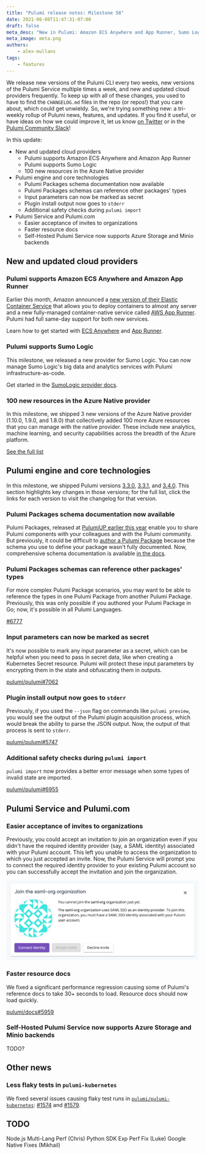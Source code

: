 ```yaml
---
title: "Pulumi release notes: Milestone 58"
date: 2021-06-08T11:47:31-07:00
draft: false
meta_desc: "New in Pulumi: Amazon ECS Anywhere and App Runner, Sumo Logic support, Pulumi Packages updates, and easier updates for teammates in the Pulumi Service"
meta_image: meta.png
authors:
    - alex-mullans
tags:
    - features
---
```


We release new versions of the Pulumi CLI every two weeks, new versions of the Pulumi Service multiple times a week, and new and updated cloud providers frequently. To keep up with all of these changes, you used to have to find the `CHANGELOG.md` files in the repo (or repos!) that you care about, which could get unwieldy. So, we're trying something new: a tri-weekly rollup of Pulumi news, features, and updates. If you find it useful, or have ideas on how we could improve it, let us know [on Twitter](https://twitter.com/pulumi) or in the [Pulumi Community Slack](https://slack.pulumi.com)!

In this update:

- New and updated cloud providers
  - Pulumi supports Amazon ECS Anywhere and Amazon App Runner
  - Pulumi supports Sumo Logic
  - 100 new resources in the Azure Native provider
- Pulumi engine and core technologies
  - Pulumi Packages schema documentation now available
  - Pulumi Packages schemas can reference other packages' types
  - Input parameters can now be marked as secret
  - Plugin install output now goes to `stderr`
  - Additional safety checks during `pulumi import`
- Pulumi Service and Pulumi.com
  - Easier acceptance of invites to organizations
  - Faster resource docs
  - Self-Hosted Pulumi Service now supports Azure Storage and Minio backends

<!--more-->

## New and updated cloud providers

### Pulumi supports Amazon ECS Anywhere and Amazon App Runner

Earlier this month, Amazon announced a [new version of their Elastic Container Service](https://aws.amazon.com/blogs/containers/introducing-amazon-ecs-anywhere/) that allows you to deploy containers to almost any server and a new fully-managed container-native service called [AWS App Runner](https://aws.amazon.com/blogs/containers/introducing-aws-app-runner/). Pulumi had full same-day support for both new services.

Learn how to get started with [ECS Anywhere](https://www.pulumi.com/blog/ecs-anywhere-launch/) and [App Runner](https://www.pulumi.com/blog/deploy-applications-with-aws-app-runner/).

### Pulumi supports Sumo Logic

This milestone, we released a new provider for Sumo Logic. You can now manage Sumo Logic's big data and analytics services with Pulumi infrastructure-as-code.

Get started in the [SumoLogic provider docs](https://www.pulumi.com/docs/intro/cloud-providers/sumologic/).

### 100 new resources in the Azure Native provider

In this milestone, we shipped 3 new versions of the Azure Native provider (1.10.0, 1.9.0, and 1.8.0) that collectively added 100 more Azure resources that you can manage with the native provider. These include new analytics, machine learning, and security capabilities across the breadth of the Azure platform.

[See the full list](https://github.com/pulumi/pulumi-azure-native/blob/v1.10.0/CHANGELOG.md)

## Pulumi engine and core technologies

In this milestone, we shipped Pulumi versions [3.3.0](https://github.com/pulumi/pulumi/releases/tag/v3.3.0), [3.3.1](https://github.com/pulumi/pulumi/releases/tag/v3.3.1), and [3.4.0](https://github.com/pulumi/pulumi/releases/tag/v3.4.0). This section highlights key changes in those versions; for the full list, click the links for each version to visit the changelog for that version.

### Pulumi Packages schema documentation now available

Pulumi Packages, released at [PulumiUP earlier this year](https://www.pulumi.com/blog/pulumiup-pulumi-packages-multi-language-components/) enable you to share Pulumi components with your colleagues and with the Pulumi community. But previously, it could be difficult to [author a Pulumi Package](https://www.pulumi.com/docs/guides/pulumi-packages/) because the schema you use to define your package wasn't fully documented. Now, comprehensive schema documentation is available [in the docs](https://www.pulumi.com/docs/guides/pulumi-packages/).

### Pulumi Packages schemas can reference other packages' types

For more complex Pulumi Package scenarios, you may want to be able to reference the types in one Pulumi Package from another Pulumi Package. Previously, this was only possible if you authored your Pulumi Package in Go; now, it's possible in all Pulumi Languages.

[#6777](https://github.com/pulumi/pulumi/issues/6777)

### Input parameters can now be marked as secret

It's now possible to mark any input parameter as a secret, which can be helpful when you need to pass in secret data, like when creating a Kubernetes Secret resource. Pulumi will protect these input parameters by encrypting them in the state and obfuscating them in outputs.

[pulumi/pulumi#7062](https://github.com/pulumi/pulumi/issues/7062)

### Plugin install output now goes to `stderr`

Previously, if you used the `--json` flag on commands like `pulumi preview`, you would see the output of the Pulumi plugin acquisition process, which would break the ability to parse the JSON output. Now, the output of that process is sent to `stderr`.

[pulumi/pulumi#5747](https://github.com/pulumi/pulumi/issues/5747)

### Additional safety checks during `pulumi import`

`pulumi import` now provides a better error message when some types of invalid state are imported.

[pulumi/pulumi#6955](https://github.com/pulumi/pulumi/issues/6955)

## Pulumi Service and Pulumi.com

### Easier acceptance of invites to organizations

Previously, you could accept an invitation to join an organization even if you didn't have the required identity provider (say, a SAML identity) associated with your Pulumi account. This left you unable to access the organization to which you just accepted an invite. Now, the Pulumi Service will prompt you to connect the required identity provider to your existing Pulumi account so you can successfully accept the invitation and join the organization.

![Screenshot of identity provider setup prompt](saml.png)

### Faster resource docs

We fixed a significant performance regression causing some of Pulumi's reference docs to take 30+ seconds to load. Resource docs should now load quickly.

[pulumi/docs#5959](https://github.com/pulumi/docs/issues/5959)

### Self-Hosted Pulumi Service now supports Azure Storage and Minio backends

TODO?

## Other news

### Less flaky tests in `pulumi-kubernetes`

We fixed several issues causing flaky test runs in [`pulumi/pulumi-kubernetes`](https://github.com/pulumi/pulumi-kubernetes): [#1574](https://github.com/pulumi/pulumi-kubernetes/issues/1574) and [#1579](https://github.com/pulumi/pulumi-kubernetes/issues/1579).

## TODO

Node.js Multi-Lang Perf (Chris)
Python SDK Exp Perf Fix (Luke)
Google Native Fixes (Mikhail)